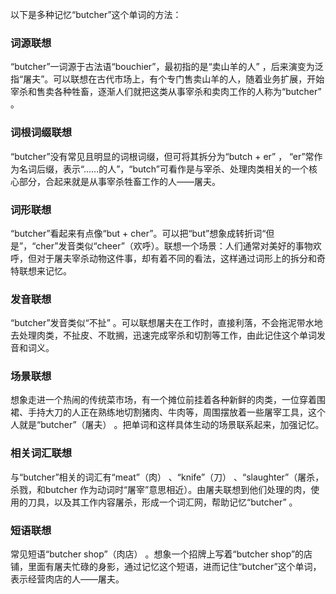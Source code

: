 以下是多种记忆“butcher”这个单词的方法：

### 词源联想
“butcher”一词源于古法语“bouchier”，最初指的是“卖山羊的人” ，后来演变为泛指“屠夫”。可以联想在古代市场上，有个专门售卖山羊的人，随着业务扩展，开始宰杀和售卖各种牲畜，逐渐人们就把这类从事宰杀和卖肉工作的人称为“butcher” 。

### 词根词缀联想
“butcher”没有常见且明显的词根词缀，但可将其拆分为“butch + er” ， “er”常作为名词后缀，表示“……的人”，“butch”可看作是与宰杀、处理肉类相关的一个核心部分，合起来就是从事宰杀牲畜工作的人——屠夫。

### 词形联想
“butcher”看起来有点像“but + cher”。可以把“but”想象成转折词“但是”，“cher”发音类似“cheer”（欢呼）。联想一个场景：人们通常对美好的事物欢呼，但对于屠夫宰杀动物这件事，却有着不同的看法，这样通过词形上的拆分和奇特联想来记忆。

### 发音联想
“butcher”发音类似“不扯” 。可以联想屠夫在工作时，直接利落，不会拖泥带水地去处理肉类，不扯皮、不耽搁，迅速完成宰杀和切割等工作，由此记住这个单词发音和词义。

### 场景联想
想象走进一个热闹的传统菜市场，有一个摊位前挂着各种新鲜的肉类，一位穿着围裙、手持大刀的人正在熟练地切割猪肉、牛肉等，周围摆放着一些屠宰工具，这个人就是“butcher”（屠夫） 。把单词和这样具体生动的场景联系起来，加强记忆。

### 相关词汇联想
与“butcher”相关的词汇有“meat”（肉） 、“knife”（刀） 、“slaughter”（屠杀，杀戮，和butcher 作为动词时“屠宰”意思相近）。由屠夫联想到他们处理的肉，使用的刀具，以及其工作内容屠杀，形成一个词汇网，帮助记忆“butcher” 。

### 短语联想
常见短语“butcher shop”（肉店） 。想象一个招牌上写着“butcher shop”的店铺，里面有屠夫忙碌的身影，通过记忆这个短语，进而记住“butcher”这个单词，表示经营肉店的人——屠夫。 